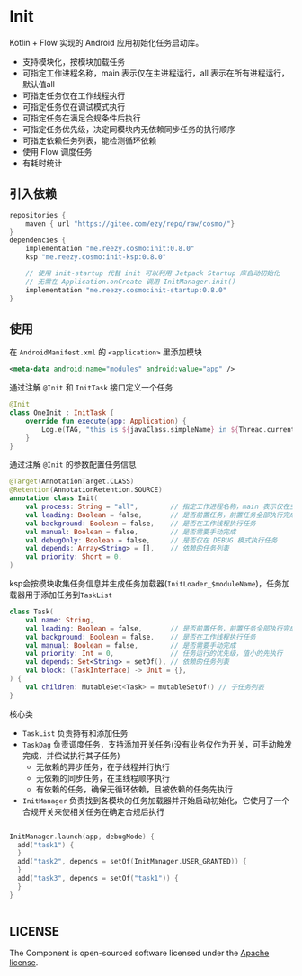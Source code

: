 # Init
 
Kotlin + Flow 实现的 Android 应用初始化任务启动库。

- 支持模块化，按模块加载任务
- 可指定工作进程名称，main 表示仅在主进程运行，all 表示在所有进程运行，默认值all
- 可指定任务仅在工作线程执行
- 可指定任务仅在调试模式执行
- 可指定任务在满足合规条件后执行
- 可指定任务优先级，决定同模块内无依赖同步任务的执行顺序
- 可指定依赖任务列表，能检测循环依赖
- 使用 Flow 调度任务 
- 有耗时统计

## 引入依赖

``` groovy
repositories { 
    maven { url "https://gitee.com/ezy/repo/raw/cosmo/"}
} 
dependencies {
    implementation "me.reezy.cosmo:init:0.8.0" 
    ksp "me.reezy.cosmo:init-ksp:0.8.0" 

    // 使用 init-startup 代替 init 可以利用 Jetpack Startup 库自动初始化
    // 无需在 Application.onCreate 调用 InitManager.init()
    implementation "me.reezy.cosmo:init-startup:0.8.0" 
}
```
 

## 使用

在 `AndroidManifest.xml` 的 `<application>` 里添加模块

```xml 
<meta-data android:name="modules" android:value="app" />
``` 

通过注解 `@Init` 和 `InitTask` 接口定义一个任务  

```kotlin  
@Init
class OneInit : InitTask {
    override fun execute(app: Application) {
        Log.e(TAG, "this is ${javaClass.simpleName} in ${Thread.currentThread().name}")
    }
}
``` 

通过注解 `@Init` 的参数配置任务信息

```kotlin
@Target(AnnotationTarget.CLASS)
@Retention(AnnotationRetention.SOURCE)
annotation class Init(
    val process: String = "all",        // 指定工作进程名称，main 表示仅在主进程运行，all 表示在所有进程运行
    val leading: Boolean = false,       // 是否前置任务，前置任务全部执行完成后才开始调度其它任务
    val background: Boolean = false,    // 是否在工作线程执行任务
    val manual: Boolean = false,        // 是否需要手动完成
    val debugOnly: Boolean = false,     // 是否仅在 DEBUG 模式执行任务 
    val depends: Array<String> = [],    // 依赖的任务列表
    val priority: Short = 0,
)
```

ksp会按模块收集任务信息并生成任务加载器(`InitLoader_$moduleName`)，任务加载器用于添加任务到`TaskList`

```kotlin
class Task(
    val name: String,
    val leading: Boolean = false,       // 是否前置任务，前置任务全部执行完成后才开始调度其它任务
    val background: Boolean = false,    // 是否在工作线程执行任务
    val manual: Boolean = false,        // 是否需要手动完成
    val priority: Int = 0,              // 任务运行的优先级，值小的先执行
    val depends: Set<String> = setOf(), // 依赖的任务列表
    val block: (TaskInterface) -> Unit = {},
) {
    val children: MutableSet<Task> = mutableSetOf() // 子任务列表
}
``` 

核心类

- `TaskList` 负责持有和添加任务
- `TaskDag` 负责调度任务，支持添加开关任务(没有业务仅作为开关，可手动触发完成，并偿试执行其子任务)
  - 无依赖的异步任务，在子线程并行执行
  - 无依赖的同步任务，在主线程顺序执行
  - 有依赖的任务，确保无循环依赖，且被依赖的任务先执行
- `InitManager` 负责找到各模块的任务加载器并开始启动初始化，它使用了一个合规开关来使相关任务在确定合规后执行
 
 

```kotlin

InitManager.launch(app, debugMode) {
  add("task1") {
  }
  add("task2", depends = setOf(InitManager.USER_GRANTED)) {
  }
  add("task3", depends = setOf("task1")) {
  }
}  
 
```


## LICENSE

The Component is open-sourced software licensed under the [Apache license](LICENSE).
